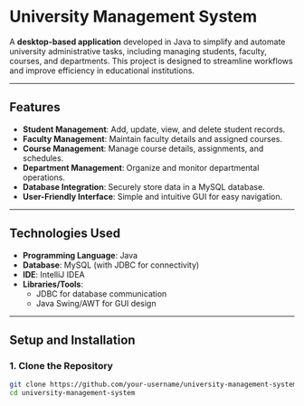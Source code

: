 # University Management System

A **desktop-based application** developed in Java to simplify and automate university administrative tasks, including managing students, faculty, courses, and departments. This project is designed to streamline workflows and improve efficiency in educational institutions.

---

## Features

- **Student Management**: Add, update, view, and delete student records.
- **Faculty Management**: Maintain faculty details and assigned courses.
- **Course Management**: Manage course details, assignments, and schedules.
- **Department Management**: Organize and monitor departmental operations.
- **Database Integration**: Securely store data in a MySQL database.
- **User-Friendly Interface**: Simple and intuitive GUI for easy navigation.

---

## Technologies Used

- **Programming Language**: Java
- **Database**: MySQL (with JDBC for connectivity)
- **IDE**: IntelliJ IDEA
- **Libraries/Tools**:
  - JDBC for database communication
  - Java Swing/AWT for GUI design

---

## Setup and Installation

### 1. Clone the Repository
```bash
git clone https://github.com/your-username/university-management-system.git
cd university-management-system
